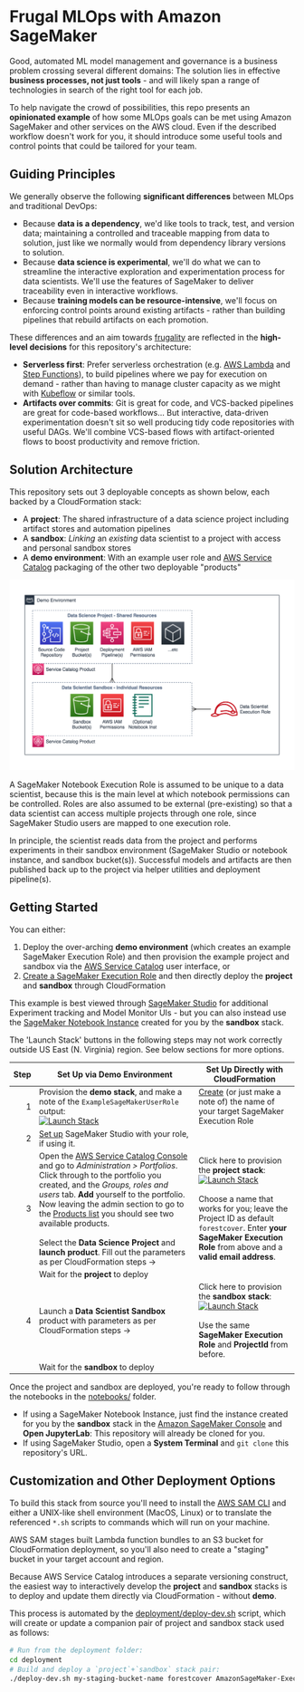 # Frugal MLOps with Amazon SageMaker

Good, automated ML model management and governance is a business problem crossing several different domains: The solution lies in effective **business processes, not just tools** - and will likely span a range of technologies in search of the right tool for each job.

To help navigate the crowd of possibilities, this repo presents an **opinionated example** of how some MLOps goals can be met using Amazon SageMaker and other services on the AWS cloud. Even if the described workflow doesn't work for you, it should introduce some useful tools and control points that could be tailored for your team.


## Guiding Principles

We generally observe the following **significant differences** between MLOps and traditional DevOps:

- Because **data is a dependency**, we'd like tools to track, test, and version data; maintaining a controlled and traceable mapping from data to solution, just like we normally would from dependency library versions to solution.
- Because **data science is experimental**, we'll do what we can to streamline the interactive exploration and experimentation process for data scientists. We'll use the features of SageMaker to deliver traceability even in interactive workflows.
- Because **training models can be resource-intensive**, we'll focus on enforcing control points around existing artifacts - rather than building pipelines that rebuild artifacts on each promotion.

These differences and an aim towards [frugality](https://en.wiktionary.org/wiki/frugality) are reflected in the **high-level decisions** for this repository's architecture:

- **Serverless first**: Prefer serverless orchestration (e.g. [AWS Lambda](https://aws.amazon.com/lambda/) and [Step Functions](https://aws.amazon.com/step-functions/)), to build pipelines where we pay for execution on demand - rather than having to manage cluster capacity as we might with [Kubeflow](https://www.kubeflow.org/) or similar tools.
- **Artifacts over commits**: Git is great for code, and VCS-backed pipelines are great for code-based workflows... But interactive, data-driven experimentation doesn't sit so well producing tidy code repositories with useful DAGs. We'll combine VCS-based flows with artifact-oriented flows to boost productivity and remove friction.

## Solution Architecture

This repository sets out 3 deployable concepts as shown below, each backed by a CloudFormation stack:

- A **project**: The shared infrastructure of a data science project including artifact stores and automation pipelines
- A **sandbox**: *Linking* an *existing* data scientist to a project with access and personal sandbox stores
- A **demo environment**: With an example user role and [AWS Service Catalog](https://aws.amazon.com/servicecatalog/) packaging of the other two deployable "products"

![Environment, Project and Sandbox Overview](img/architecture-overview.png)

A SageMaker Notebook Execution Role is assumed to be unique to a data scientist, because this is the main level at which notebook permissions can be controlled. Roles are also assumed to be external (pre-existing) so that a data scientist can access multiple projects through one role, since SageMaker Studio users are mapped to one execution role.

In principle, the scientist reads data from the project and performs experiments in their sandbox environment (SageMaker Studio or notebook instance, and sandbox bucket(s)). Successful models and artifacts are then published back up to the project via helper utilities and deployment pipeline(s).


## Getting Started

You can either:

1. Deploy the over-arching **demo environment** (which creates an example SageMaker Execution Role) and then provision the example project and sandbox via the [AWS Service Catalog](https://aws.amazon.com/servicecatalog/) user interface, or
2. [Create a SageMaker Execution Role](https://docs.aws.amazon.com/glue/latest/dg/create-an-iam-role-sagemaker-notebook.html) and then directly deploy the **project** and **sandbox** through CloudFormation

This example is best viewed through [SageMaker Studio](https://docs.aws.amazon.com/sagemaker/latest/dg/gs-studio.html) for additional Experiment tracking and Model Monitor UIs - but you can also instead use the [SageMaker Notebook Instance](https://docs.aws.amazon.com/sagemaker/latest/dg/nbi.html) created for you by the **sandbox** stack.

The 'Launch Stack' buttons in the following steps may not work correctly outside US East (N. Virginia) region. See below sections for more options.

| Step | Set Up via Demo Environment | Set Up Directly with CloudFormation |
|-----:|------------------------------|-------------------------------------|
|    1 | Provision the **demo stack**, and make a note of the `ExampleSageMakerUserRole` output:<br/>[![Launch Stack](https://s3.amazonaws.com/cloudformation-examples/cloudformation-launch-stack.png)](https://us-east-1.console.aws.amazon.com/cloudformation/home#/stacks/new?stackName=mlopsdemo&templateURL=https://public-frugal-mlops-us-east-1.s3.amazonaws.com/demo.yaml) | [Create](https://docs.aws.amazon.com/glue/latest/dg/create-an-iam-role-sagemaker-notebook.html) (or just make a note of) the name of your target SageMaker Execution Role |
|    2 | [Set up](https://docs.aws.amazon.com/sagemaker/latest/dg/gs-studio-onboard.html) SageMaker Studio with your role, if using it.
|    3 | Open the [AWS Service Catalog Console](https://console.aws.amazon.com/servicecatalog/home) and go to *Administration > Portfolios*. Click through to the portfolio you created, and the *Groups, roles and users* tab. **Add** yourself to the portfolio. Now leaving the admin section to go to the [Products list](https://console.aws.amazon.com/servicecatalog/home?#/products) you should see two available products.<br/><br/>Select the **Data Science Project** and **launch product**. Fill out the parameters as per CloudFormation steps -> | Click here to provision the **project stack**: <br/>[![Launch Stack](https://s3.amazonaws.com/cloudformation-examples/cloudformation-launch-stack.png)](https://us-east-1.console.aws.amazon.com/cloudformation/home#/stacks/new?stackName=mlopsproject&templateURL=https://public-frugal-mlops-us-east-1.s3.amazonaws.com/project.yaml)<br/><br/>Choose a name that works for you; leave the Project ID as default `forestcover`. Enter **your SageMaker Execution Role** from above and a **valid email address**. |
|      | Wait for the **project** to deploy
|    4 | Launch a **Data Scientist Sandbox** product with parameters as per CloudFormation steps -> | Click here to provision the **sandbox stack**: <br/>[![Launch Stack](https://s3.amazonaws.com/cloudformation-examples/cloudformation-launch-stack.png)](https://us-east-1.console.aws.amazon.com/cloudformation/home#/stacks/new?stackName=mlopssandbox&templateURL=https://public-frugal-mlops-us-east-1.s3.amazonaws.com/sandbox.yaml)<br/><br/>Use the same **SageMaker Execution Role** and **ProjectId** from before. |
|      | Wait for the **sandbox** to deploy | |

Once the project and sandbox are deployed, you're ready to follow through the notebooks in the [notebooks/](notebooks) folder.

- If using a SageMaker Notebook Instance, just find the instance created for you by the **sandbox** stack in the [Amazon SageMaker Console](https://console.aws.amazon.com/sagemaker/home?#/notebook-instances) and **Open JupyterLab**: This repository will already be cloned for you.
- If using SageMaker Studio, open a **System Terminal** and `git clone` this repository's URL.


## Customization and Other Deployment Options

To build this stack from source you'll need to install the [AWS SAM CLI](https://docs.aws.amazon.com/serverless-application-model/latest/developerguide/serverless-sam-cli-install.html) and either a UNIX-like shell environment (MacOS, Linux) or to translate the referenced `*.sh` scripts to commands which will run on your machine.

AWS SAM stages built Lambda function bundles to an S3 bucket for CloudFormation deployment, so you'll also need to create a "staging" bucket in your target account and region.

Because AWS Service Catalog introduces a separate versioning construct, the easiest way to interactively develop the **project** and **sandbox** stacks is to deploy and update them directly via CloudFormation - without **demo**.

This process is automated by the [deployment/deploy-dev.sh](deployment/deploy-dev.sh) script, which will create or update a companion pair of project and sandbox stack used as follows:

```sh
# Run from the deployment folder:
cd deployment
# Build and deploy a `project`+`sandbox` stack pair:
./deploy-dev.sh my-staging-bucket-name forestcover AmazonSageMaker-ExecutionRole-XYZ myemail@example.com
```